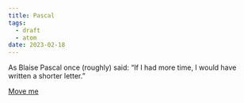 ```yaml
---
title: Pascal
tags:
  - draft
  - atom
date: 2023-02-18
---
```


As Blaise Pascal once (roughly) said: “If I had more time, I would have written a shorter letter.”

[Move me](20230218223143.md)
